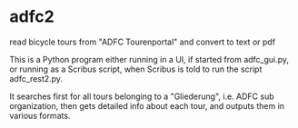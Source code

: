 # adfc2
read bicycle tours from "ADFC Tourenportal" and convert to text or pdf

This is a Python program either running in a UI, if started from adfc_gui.py,
or running as a Scribus script, when Scribus is told to run the script adfc_rest2.py.

It searches first for all tours belonging to a "Gliederung", i.e. ADFC
sub organization, then gets detailed info about each tour, and outputs
them in various formats.
